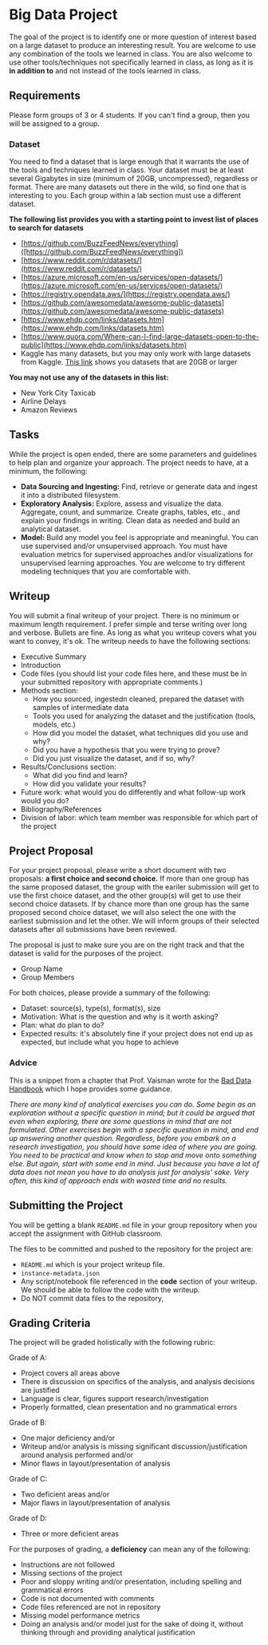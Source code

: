# Big Data Project

The goal of the project is to identify one or more question of interest based on a large dataset to produce an interesting result. You are welcome to use any combination of the tools we learned in class. You are also welcome to use other tools/techniques not specifically learned in class, as long as it is **in addition to** and not instead of the tools learned in class.

## Requirements

Please form groups of 3 or 4 students. If you can't find a group, then you will be assigned to a group.

### Dataset

You need to find a dataset that is large enough that it warrants the use of the tools and techniques learned in class. Your dataset must be at least several Gigabytes in size (minimum of 20GB, uncompressed), regardless or format. There are many datasets out there in the wild, so find one that is interesting to you. Each group within a lab section must use a different dataset.

**The following list provides you with a starting point to invest list of places to search for datasets**

* [https://github.com/BuzzFeedNews/everything]([https://github.com/BuzzFeedNews/everything])
* [https://www.reddit.com/r/datasets/](https://www.reddit.com/r/datasets/)
* [https://azure.microsoft.com/en-us/services/open-datasets/](https://azure.microsoft.com/en-us/services/open-datasets/)
* [https://registry.opendata.aws/](https://registry.opendata.aws/)
* [https://github.com/awesomedata/awesome-public-datasets](https://github.com/awesomedata/awesome-public-datasets)
* [https://www.ehdp.com/links/datasets.htm](https://www.ehdp.com/links/datasets.htm)
* [https://www.quora.com/Where-can-I-find-large-datasets-open-to-the-public](https://www.ehdp.com/links/datasets.htm) 
* Kaggle has many datasets, but you may only work with large datasets from Kaggle. [This link](https://www.kaggle.com/datasets?sizeStart=20%2CGB) shows you datasets that are 20GB or larger

**You may not use any of the datasets in this list:**

* New York City Taxicab
* Airline Delays
* Amazon Reviews 

## Tasks

While the project is open ended, there are some parameters and guidelines to help plan and organize your approach. The project needs to have, at a minimum, the following:

* **Data Sourcing and Ingesting:** Find, retrieve or generate data and ingest it into a distributed filesystem.
* **Exploratory Analysis:** Explore, assess and visualize the data. Aggregate, count, and summarize. Create graphs, tables, etc., and explain your findings in writing. Clean data as needed and build an analytical dataset. 
* **Model:** Build any model you feel is appropriate and meaningful. You can use supervised and/or unsupervised approach. You must have evaluation metrics for supervised approaches and/or visualizations for unsupervised learning approaches. You are welcome to try different modeling techniques that you are comfortable with. 

## Writeup

You will submit a final writeup of your project. There is no minimum or maximum length requirement. I prefer simple and terse writing over long and verbose. Bullets are fine. As long as what you writeup covers what you want to convey, it's ok. The writeup needs to have the following sections:

- Executive Summary
- Introduction
- Code files (you should list your code files here, and these must be in your submitted repository with appropriate comments.)
- Methods section:
	- How you sourced, ingestedn cleaned, prepared the dataset with samples of intermediate data
	- Tools you used for analyzing the dataset and the justification (tools, models, etc.)
	- How did you model the dataset, what techniques did you use and why?
	- Did you have a hypothesis that you were trying to prove?
	- Did you just visualize the dataset, and if so, why?
- Results/Conclusions section:
	- What did you find and learn?
	- How did you validate your results? 
- Future work: what would you do differently and what follow-up work would you do?
- Bibliography/References
- Division of labor: which team member was responsible for which part of the project
	
## Project Proposal

For your project proposal, please write a short document with two proposals: **a first choice and second choice.** If more than one group has the same proposed dataset, the group with the eariler submission will get to use the first choice dataset, and the other group(s) will get to use their second choice datasets. If by chance more than one group has the same proposed second choice dataset, we will also select the one with the earliest submission and let the other. We will inform groups of their selected datasets after all submissions have been reviewed.

The proposal is just to make sure you are on the right track and that the dataset is valid for the purposes of the project. 

* Group Name
* Group Members

For both choices, please provide a summary of the following:

* Dataset: source(s), type(s), format(s), size
* Motivation: What is the question and why is it worth asking? 
* Plan: what do plan to do? 
* Expected results: it's absolutely fine if your project does not end up as expected, but include what you hope to achieve


### Advice

This is a snippet from a chapter that Prof. Vaisman wrote for the [Bad Data Handbook](http://shop.oreilly.com/product/0636920024422.do) which I hope provides some guidance.

_There are many kind of analytical exercises you can do. Some begin as an exploration without a specific question in mind; but it could be argued that even when exploring, there are some questions in mind that are not formulated. Other exercises begin with a specific question in mind, and end up answering another question. Regardless, before you embark on a research investigation, you should have some idea of where you are going. You need to be practical and know when to stop and move onto something else. But again, start with some end in mind. Just because you have a lot of data does not mean you have to do analysis just for analysis’ sake. Very often, this kind of approach ends with wasted time and no results._

## Submitting the Project

You will be getting a blank `README.md` file in your group repository when you accept the assignment with GitHub classroom.  

The files to be committed and pushed to the repository for the project are:

* `README.md` which is your project writeup file. 
* `instance-metadata.json`
* Any script/notebook file referenced in the __code__ section of your writeup. We should be able to follow the code with the writeup.
* Do NOT commit data files to the repository,


## Grading Criteria

The project will be graded holistically with the following rubric:

Grade of A:

* Project covers all areas above
* There is discussion on specifics of the analysis, and analysis decisions are justified
* Language is clear, figures support research/investigation
* Properly formatted, clean presentation and no grammatical errors

Grade of B:

* One major deficiency and/or
* Writeup and/or analysis is missing significant discussion/justification around analysis performed and/or
* Minor flaws in layout/presentation of analysis

Grade of C:

* Two deficient areas and/or
* Major flaws in layout/presentation of analysis

Grade of D:

* Three or more deficient areas

For the purposes of grading, a **deficiency** can mean any of the following:

- Instructions are not followed
- Missing sections of the project
- Poor and sloppy writing and/or presentation, including spelling and grammatical errors
- Code is not documented with comments
- Code files referenced are not in repository
- Missing model performance metrics
- Doing an analysis and/or model just for the sake of doing it, without thinking through and providing analytical justification